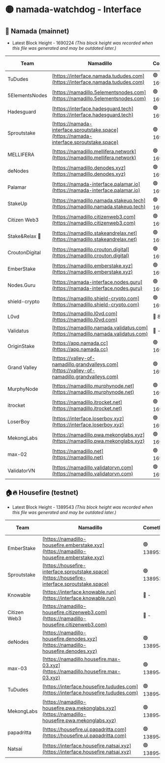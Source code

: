 # 🟡 namada-watchdog - Interface

## 🚀 Namada (mainnet)
- Latest Block Height - 1690224 *(This block height was recorded when this file was generated and may be outdated later.)*

| Team | Namadillo | CometBFT | Indexer | MASP Indexer |
|-|-|-|-|-|
| TuDudes | [https://interface.namada.tududes.com](https://interface.namada.tududes.com) | 🟢 1690203 | 🟢 1690203 | 🟢 1690203 |
| 5ElementsNodes | [https://namadillo.5elementsnodes.com](https://namadillo.5elementsnodes.com) | 🟢 1690203 | 🟢 1690203 | 🟢 1690203 |
| Hadesguard | [https://interface.hadesguard.tech](https://interface.hadesguard.tech) | 🟢 1690203 | 🟢 1690203 | 🟢 1690203 |
| Sproutstake | [https://namada-interface.sproutstake.space](https://namada-interface.sproutstake.space) | 🟢 1690204 | 🟢 1690204 | 🟢 1690204 |
| MELLIFERA | [https://namadillo.mellifera.network](https://namadillo.mellifera.network) | 🟢 1690205 | 🟢 1690205 | 🟢 1690205 |
| deNodes | [https://namadillo.denodes.xyz](https://namadillo.denodes.xyz) | 🟢 1690206 | 🟢 1690206 | 🟢 1690206 |
| Palamar | [https://namada-interface.palamar.io](https://namada-interface.palamar.io) | 🟢 1690206 | 🟢 1690206 | 🟢 1690206 |
| StakeUp | [https://namadillo.namada.stakeup.tech](https://namadillo.namada.stakeup.tech) | 🟢 1690207 | 🟢 1690207 | 🟢 1690207 |
| Citizen Web3 | [https://namadillo.citizenweb3.com](https://namadillo.citizenweb3.com) | 🟢 1690207 | 🟢 1690207 | 🟢 1690208 |
| Stake&Relax 🦥 | [https://namadillo.stakeandrelax.net](https://namadillo.stakeandrelax.net) | 🟢 1690208 | 🟢 1690208 | 🟢 1690208 |
| CroutonDigital | [https://namadillo.crouton.digital](https://namadillo.crouton.digital) | 🟢 1690209 | 🔴 1338918 | 🟢 1690209 |
| EmberStake | [https://namadillo.emberstake.xyz](https://namadillo.emberstake.xyz) | 🟢 1690209 | 🟢 1690209 | 🟢 1690209 |
| Nodes.Guru | [https://namada-interface.nodes.guru](https://namada-interface.nodes.guru) | 🟢 1690210 | 🟢 1690210 | 🟢 1690209 |
| shield-crypto | [https://namadillo.shield-crypto.com](https://namadillo.shield-crypto.com) | 🟢 1690210 | 🟢 1690210 | 🟢 1690210 |
| L0vd | [https://namadillo.l0vd.com](https://namadillo.l0vd.com) | 🔴 894059 | 🔴 1351266 | 🔴 894059 |
| Validatus | [https://namadillo.namada.validatus.com](https://namadillo.namada.validatus.com) | 🔴 - | 🔴 - | 🔴 - |
| OriginStake | [https://app.namada.cc](https://app.namada.cc) | 🟢 1690218 | 🟢 1690218 | 🟢 1690218 |
| Grand Valley | [https://valley-of-namadillo.grandvalleys.com](https://valley-of-namadillo.grandvalleys.com) | 🟢 1690218 | 🟢 1690218 | 🟢 1690218 |
| MurphyNode | [https://namadillo.murphynode.net](https://namadillo.murphynode.net) | 🟢 1690219 | 🟢 1690219 | 🔴 - |
| itrocket | [https://namadillo.itrocket.net](https://namadillo.itrocket.net) | 🟢 1690220 | 🟢 1690220 | 🔴 1687505 |
| LoserBoy | [https://interface.loserboy.xyz](https://interface.loserboy.xyz) | 🟢 1690220 | 🟢 1690220 | 🔴 - |
| MekongLabs | [https://namadillo.pwa.mekonglabs.xyz](https://namadillo.pwa.mekonglabs.xyz) | 🟢 1690223 | 🟢 1690223 | 🟢 1690223 |
| max-02 | [https://namadillo.net](https://namadillo.net) | 🟢 1690223 | 🟢 1690223 | 🟢 1690223 |
| ValidatorVN | [https://namadillo.validatorvn.com](https://namadillo.validatorvn.com) | 🟢 1690224 | 🟢 1690224 | 🟢 1690223 |

## 🏠🔥 Housefire (testnet)
- Latest Block Height - 1389543 *(This block height was recorded when this file was generated and may be outdated later.)*

| Team | Namadillo | CometBFT | Indexer | MASP Indexer |
|-|-|-|-|-|
| EmberStake | [https://namadillo-housefire.emberstake.xyz](https://namadillo-housefire.emberstake.xyz) | 🟢 1389534 | 🟢 1389534 | 🔴 - |
| Sproutstake | [https://housefire-interface.sproutstake.space](https://housefire-interface.sproutstake.space) | 🟢 1389536 | 🟢 1389536 | 🟢 1389536 |
| Knowable | [https://interface.knowable.run](https://interface.knowable.run) | 🔴 - | 🔴 - | 🔴 - |
| Citizen Web3 | [https://namadillo-housefire.citizenweb3.com](https://namadillo-housefire.citizenweb3.com) | 🔴 - | 🔴 - | 🔴 - |
| deNodes | [https://namadillo-housefire.denodes.xyz](https://namadillo-housefire.denodes.xyz) | 🟢 1389540 | 🟢 1389539 | 🟢 1389539 |
| max-03 | [https://namadillo.housefire.max-03.xyz](https://namadillo.housefire.max-03.xyz) | 🟢 1389540 | 🟢 1389540 | 🟢 1389540 |
| TuDudes | [https://interface.housefire.tududes.com](https://interface.housefire.tududes.com) | 🟢 1389541 | 🟢 1389540 | 🟢 1389540 |
| MekongLabs | [https://namadillo-housefire.pwa.mekonglabs.xyz](https://namadillo-housefire.pwa.mekonglabs.xyz) | 🟢 1389541 | 🟢 1389541 | 🔴 - |
| papadritta | [https://housefire.ui.papadritta.com](https://housefire.ui.papadritta.com) | 🟢 1389543 | 🟢 1389543 | 🟢 1389543 |
| Natsai | [https://interface.housefire.natsai.xyz](https://interface.housefire.natsai.xyz) | 🟢 1389543 | 🟢 1389543 | 🟢 1389543 |

